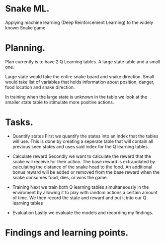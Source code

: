 # Snake ML.
 Applying machine learning (Deep Reinforcement Learning) to the widely known Snake game


# Planning.
Plan currently is to have 2 Q Learning tables.
A large state table and a small one.

Large state would take the entire snake board and snake direction.
Small would take list of variables that holds information about position, danger, food location and snake direction.

In training when the large state is unknown in the table we look at the smaller state table to stimulate more positive actions.


# Tasks.
* Quantify states
First we quantify the states into an index that the tables will use.
This is done by creating a seperate table that will contain all previous seen states and uses said index for the Q learning tables.

* Calculate reward
Secondly we want to calculate the reward that the snake will receive for their action.
The base reward is extrapolated by calculating the distance of the snake head to the food.
An additional bonus reward will be added or removed from the base reward when the snake consumes food, dies, or wins the game.

* Training
Next we train both Q learning tables simultaneously in the enviroment by allowing it to play with random actions a certain amount of time. We then record the state and reward and put it into our Q learning tables

* Evaluation
Lastly we evaluate the models and recording my findings.

# Findings and learning points.
